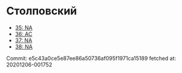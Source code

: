 # Столповский
- [35: NA](35.md)
- [36: AC](36.md)
- [37: NA](37.md)
- [38: NA](38.md)

Commit: e5c43a0ce5e87ee86a50736af095f1971ca15189
 fetched at: 20201206-001752
